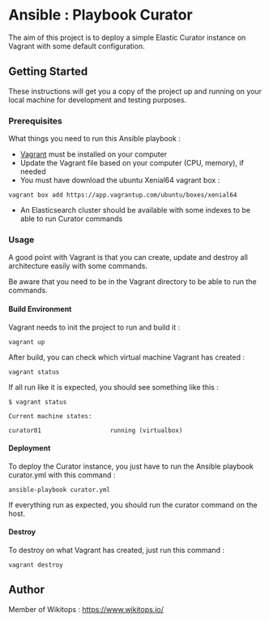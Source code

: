 # Ansible : Playbook Curator
The aim of this project is to deploy a simple Elastic Curator instance on Vagrant with some default configuration.

## Getting Started

These instructions will get you a copy of the project up and running on your local machine for development and testing purposes.

### Prerequisites

What things you need to run this Ansible playbook :

* [Vagrant](https://www.vagrantup.com/docs/installation/) must be installed on your computer
* Update the Vagrant file based on your computer (CPU, memory), if needed
* You must have download the ubuntu Xenial64 vagrant box :

```
vagrant box add https://app.vagrantup.com/ubuntu/boxes/xenial64
```
* An Elasticsearch cluster should be available with some indexes to be able to run Curator commands

### Usage

A good point with Vagrant is that you can create, update and destroy all architecture easily with some commands.

Be aware that you need to be in the Vagrant directory to be able to run the commands.

#### Build Environment

Vagrant needs to init the project to run and build it :

```
vagrant up
```

After build, you can check which virtual machine Vagrant has created :

```
vagrant status
```

If all run like it is expected, you should see something like this :

```
$ vagrant status

Current machine states:

curator01                   running (virtualbox)
```

#### Deployment

To deploy the Curator instance, you just have to run the Ansible playbook curator.yml with this command :

```
ansible-playbook curator.yml
```

If everything run as expected, you should run the curator command on the host.

#### Destroy

To destroy on what Vagrant has created, just run this command :

```
vagrant destroy
```

## Author

Member of Wikitops : https://www.wikitops.io/

